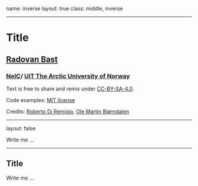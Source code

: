 name: inverse
layout: true
class: middle, inverse

---

# Title

## [Radovan Bast](http://bast.fr)

### [NeIC](https://neic.nordforsk.org)/ [UiT The Arctic University of Norway](https://uit.no)

Text is free to share and remix under [CC-BY-SA-4.0](https://creativecommons.org/licenses/by-sa/4.0/).

Code examples: [MIT license](http://opensource.org/licenses/mit-license.html)

Credits: [Roberto Di Remigio](http://totaltrash.xyz),
         [Ole Martin Bjørndalen](https://github.com/olemb)

---

layout: false

Write me ...

---

## Title

Write me ...
